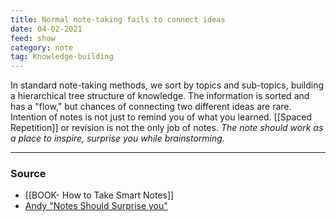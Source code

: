 ```yaml
---
title: Normal note-taking fails to connect ideas
date: 04-02-2021
feed: show
category: note
tag: Knowledge-building 
---
```


In standard note-taking methods, we sort by topics and sub-topics, building a hierarchical tree structure of knowledge. The information is sorted and has a "flow," but chances of connecting two different ideas are rare. Intention of notes is not just to remind you of what you learned. [[Spaced Repetition]] or revision is not the only job of notes. *The note should work as a place to inspire, surprise you while brainstorming.* 

---
### Source
- [[BOOK- How to Take Smart Notes]]
- [Andy "Notes Should Surprise you"](https://notes.andymatuschak.org/Notes_should_surprise_you)
